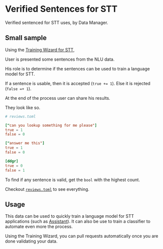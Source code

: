 # Verified Sentences for STT

Verified sentenced for STT uses, by Data Manager.


## Small sample

Using the [Training Wizard for STT](https://gitlab.com/waser-technologies/models/en/stt/-/blob/master/model.train), 

User is presented some sentences from the NLU data.

His role is to determine if the sentences can be used to train a language model for STT.

If a sentence is usable, then it is accepted (`true += 1`).
Else it is rejected (`false =+ 1`).

At the end of the process user can share his results.

They look like so.

```toml
# reviews.toml

["can you lookup something for me please"]
true = 1
false = 0

["answer me this"]
true = 1
false = 0

[ddgr]
true = 0
false = 1
```

To find if any sentence is valid, get the `bool` with the highest count.

Checkout [`reviews.toml`](reviews.toml) to see everything.

## Usage

This data can be used to quickly train a language model for STT applications (such as [Assistant](https://gitlab.com/waser-technologies/technologies/assistant)). It can also be use to train a classifier to automate even more the process.

Using the Training Wizard, you can pull requests automatically once you are done validating your data.
